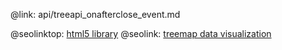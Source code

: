 @link: api/treeapi_onafterclose_event.md

@seolinktop: [html5 library](https://webix.com)
@seolink: [treemap data visualization](https://webix.com/widget/treemap/)